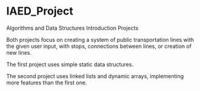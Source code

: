 # IAED_Project
Algorithms and Data Structures Introduction Projects

Both projects focus on creating a system of public transportation lines with the given user input, with stops, connections between lines, or creation of new lines.

The first project uses simple static data structures.

The second project uses linked lists and dynamic arrays, implementing more features than the first one.
